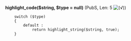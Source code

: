 **highlight_code($string, $type = null)** (PubS, Len: 5 ![(&radic;)](https://raw.github.com/TheB3Rt0z/schrimp/master/.inc/img/icon_16x16_green_ok.png ""))  
  
	    switch ($type)
	    {
	        default :
	            return highlight_string($string, true);
	    }
